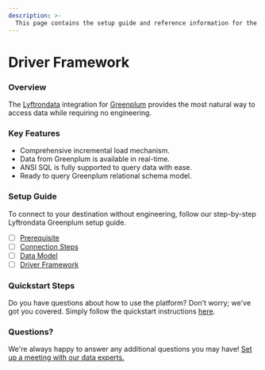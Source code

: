 ```yaml
---
description: >-
  This page contains the setup guide and reference information for the Greenplum source connector.
---
```


# Driver Framework

### Overview

The [Lyftrondata](https://www.lyftrondata.com/) integration for [Greenplum](None) provides the most natural way to access data while requiring no engineering.

### Key Features

* Comprehensive incremental load mechanism.
* Data from Greenplum is available in real-time.&#x20;
* ANSI SQL is fully supported to query data with ease.
* Ready to query Greenplum relational schema model.

### Setup Guide

To connect to your destination without engineering, follow our step-by-step Lyftrondata Greenplum setup guide.

* [ ] [Prerequisite](../prerequisite.md)
* [ ] [Connection Steps](../connection-steps.md)
* [ ] [Data Model](../data-model/erd.md)
* [ ] [Driver Framework](../driver-framework/)

### Quickstart Steps

Do you have questions about how to use the platform? Don't worry; we've got you covered. Simply follow the quickstart instructions [here](../driver-framework/README.md).

### Questions? <a href="#questions" id="questions"></a>

We're always happy to answer any additional questions you may have! [Set up a meeting with our data experts.](https://www.lyftrondata.com/book-a-meeting/)


